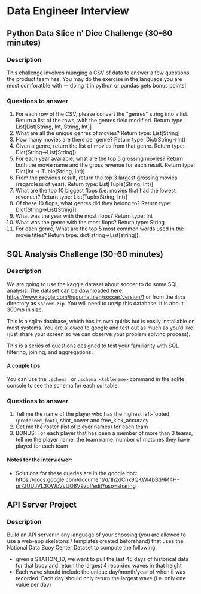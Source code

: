# Data Engineer Interview

## Python Data Slice n' Dice Challenge (30-60 minutes)

### Description

This challenge involves munging a CSV of data to answer a few questions the product team has. You may do the exercise
in the language you are most comforatble with -- doing it in python or pandas gets bonus points!

### Questions to answer

1. For each row of the CSV, please convert the "genres" string into a list. Return a list of the rows, with the genres field modified. Return type List[List[String, Int, String, Int]]
2. What are all the unique genres of movies? Return type: List[String]
3. How many movies are there per genre? Return type:  Dict(String->Int)
4. Given a genre, return the list of movies from that genre. Return type: Dict(String->List[String])
5. For each year available, what are the top 5 grossing movies? Return both the movie name and the gross revenue for each result. Return type: Dict(Int -> Tuple(String, Int))
6. From the previous result, return the top 3 largest grossing movies (regardless of year). Return type: List[Tuple(String, Int)]
7. What are the top 10 biggest flops (i.e. movies that had the lowest revenue)? Return type: List[Tuple(String, Int)]
8. Of these 10 flops, what genres did they belong to? Return type: Dict[String->List[String]]
9. What was the year with the most flops? Return type: Int
10. What was the genre with the most flops? Return type: String
11. For each genre, What are the top 5 most common words used in the movie titles? Return type: dict(string->List[string]).

## SQL Analysis Challenge (30-60 minutes)

### Description

We are going to use the kaggle dataset about soccer to do some SQL analysis. The dataset can be downloaded here: https://www.kaggle.com/hugomathien/soccer/version/1 or from the `data` directory as `soccer.zip`. You will need to unzip this database. It is about 300mb in size.

This is a sqlite database, which has its own quirks but is easily installable on most systems. You are allowed to google and test out as much as you’d like (just share your screen so we can observe your problem solving process).

This is a series of questions designed to test your familiarity with SQL filtering, joining, and aggregations.  

#### A couple tips

You can use the `.schema ` or `.schema <tablename>` command in the sqlite console to see the schema for each sql table.

### Questions to answer

1. Tell me the name of the player who has the highest left-footed (`preferred_foot`), shot_power and free_kick_accuracy
2. Get me the roster (list of player names) for each team
3. BONUS: For each player that has been a member of more than 3 teams, tell me the player name, the team name, number of matches they have played for each team

#### Notes for the interviewer:

- Solutions for these queries are in the google doc: https://docs.google.com/document/d/1hzdCnx9QKWl4bBd9M4H-pr7JUUJVL3OWbVvUQ6V9zoI/edit?usp=sharing

## API Server Project

### Description

Build an API server in any language of your choosing (you are allowed to use a web-app skeletons / templates created beforehand) that uses the National Data Buoy Center Dataset to compute the following:

- given a STATION_ID, we want to pull the last 45 days of historical data for that buoy and return the largest 4 recorded waves in that height
- Each wave should include the unique day/month/year of when it was recorded. Each day should only return the largest wave (i.e. only one value per day)
